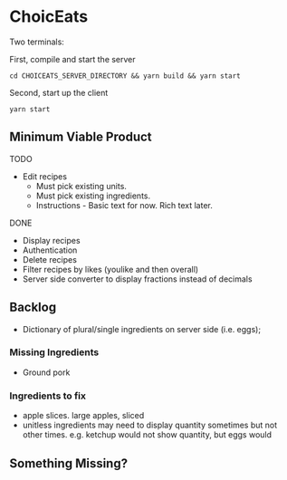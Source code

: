 ChoicEats
===============

Two terminals:

First, compile and start the server
```
cd CHOICEATS_SERVER_DIRECTORY && yarn build && yarn start
```

Second, start up the client
```
yarn start
```
## Minimum Viable Product
TODO
* Edit recipes
  * Must pick existing units.
  * Must pick existing ingredients.
  * Instructions - Basic text for now. Rich text later.

DONE
* Display recipes
* Authentication
* Delete recipes
* Filter recipes by likes (youlike and then overall)
* Server side converter to display fractions instead of decimals

## Backlog
* Dictionary of plural/single ingredients on server side (i.e. eggs);

### Missing Ingredients
* Ground pork

### Ingredients to fix
* apple slices. large apples, sliced
* unitless ingredients may need to display quantity sometimes but not other times. e.g. ketchup would not show quantity, but eggs would

## Something Missing?

